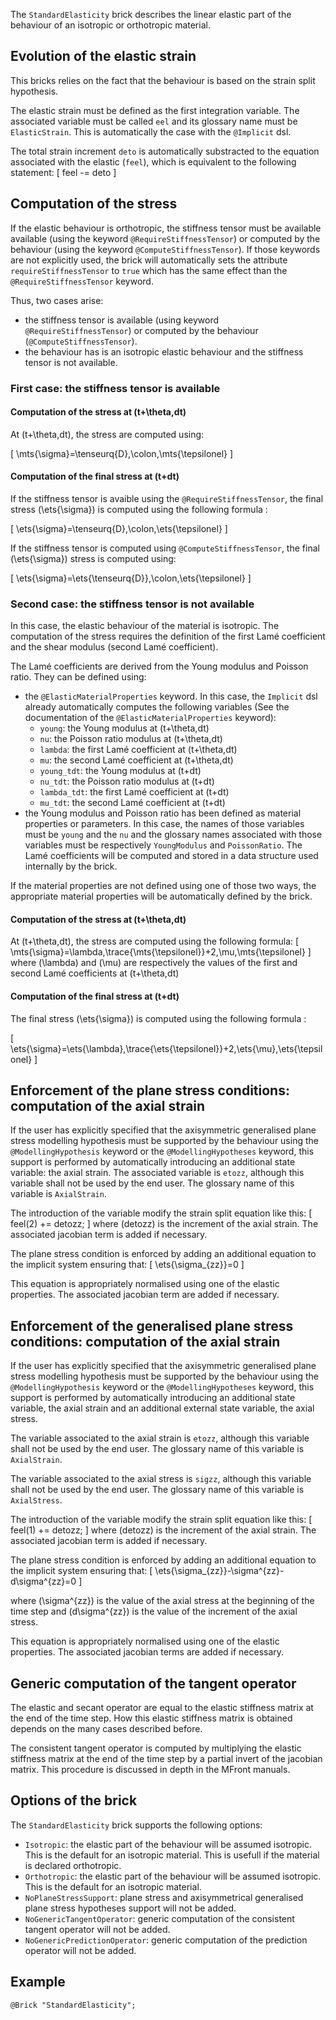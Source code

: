 The `StandardElasticity` brick describes the linear elastic part of
the behaviour of an isotropic or orthotropic material.

## Evolution of the elastic strain

This bricks relies on the fact that the behaviour is based on the
strain split hypothesis. 

The elastic strain must be defined as the first integration
variable. The associated variable must be called `eel` and its
glossary name must be `ElasticStrain`. This is automatically the case
with the `@Implicit` dsl.

The total strain increment `deto` is automatically substracted to the
equation associated with the elastic (`feel`), which is equivalent to
the following statement:
\[
feel -= deto
\]

## Computation of the stress

If the elastic behaviour is orthotropic, the stiffness tensor must be
available available (using the keyword `@RequireStiffnessTensor`) or
computed by the behaviour (using the keyword
`@ComputeStiffnessTensor`). If those keywords are not explicitly
used, the brick will automatically sets the attribute
`requireStiffnessTensor` to `true` which has the same effect than the
`@RequireStiffnessTensor` keyword.

Thus, two cases arise:

- the stiffness tensor is available (using keyword
  `@RequireStiffnessTensor`) or computed by the behaviour
  (`@ComputeStiffnessTensor`).
- the behaviour has is an isotropic elastic behaviour and the
  stiffness tensor is not available.

### First case: the stiffness tensor is available

#### Computation of the stress at \(t+\theta\,dt\)

At \(t+\theta\,dt\), the stress are computed using:

\[
\mts{\sigma}=\tenseurq{D}\,\colon\,\mts{\tepsilonel}
\]

#### Computation of the final stress at \(t+dt\)

If the stiffness tensor is avaible using the
`@RequireStiffnessTensor`, the final stress \(\ets{\sigma}\) is
computed using the following formula :

\[
\ets{\sigma}=\tenseurq{D}\,\colon\,\ets{\tepsilonel}
\]

If the stiffness tensor is computed using `@ComputeStiffnessTensor`,
the final \(\ets{\sigma}\) stress is computed using:

\[
\ets{\sigma}=\ets{\tenseurq{D}}\,\colon\,\ets{\tepsilonel}
\]

### Second case: the stiffness tensor is not available

In this case, the elastic behaviour of the material is isotropic. The
computation of the stress requires the definition of the first Lamé
coefficient and the shear modulus (second Lamé coefficient).

The Lamé coefficients are derived from the Young modulus and Poisson
ratio. They can be defined using:

- the `@ElasticMaterialProperties` keyword. In this case, the
  `Implicit` dsl already automatically computes the following
  variables (See the documentation of the `@ElasticMaterialProperties`
  keyword):
    - `young`: the Young modulus at \(t+\theta\,dt\)
    - `nu`: the Poisson ratio modulus at \(t+\theta\,dt\)
    - `lambda`: the first Lamé coefficient at \(t+\theta\,dt\)
    - `mu`: the second Lamé coefficient at \(t+\theta\,dt\)
    - `young_tdt`: the Young modulus at \(t+dt\)
    - `nu_tdt`: the Poisson ratio modulus at \(t+dt\)
    - `lambda_tdt`: the first Lamé coefficient at \(t+dt\)
    - `mu_tdt`: the second Lamé coefficient at \(t+dt\)
- the Young modulus and Poisson ratio has been defined as material
  properties or parameters. In this case, the names of those variables
  must be `young` and the `nu` and the glossary names associated with
  those variables must be respectively `YoungModulus` and
  `PoissonRatio`. The Lamé coefficients will be computed and stored in
  a data structure used internally by the brick.

If the material properties are not defined using one of those two
ways, the appropriate material properties will be automatically
defined by the brick.

#### Computation of the stress at \(t+\theta\,dt\)

At \(t+\theta\,dt\), the stress are computed using the following
formula:
\[
\mts{\sigma}=\lambda\,\trace{\mts{\tepsilonel}}+2\,\mu\,\mts{\tepsilonel}
\]
where \(\lambda\) and \(\mu\) are respectively the values of the first
and second Lamé coefficients at \(t+\theta\,dt\)

#### Computation of the final stress at \(t+dt\)

The final stress \(\ets{\sigma}\) is computed using the following
formula :

\[
\ets{\sigma}=\ets{\lambda}\,\trace{\ets{\tepsilonel}}+2\,\ets{\mu}\,\ets{\tepsilonel}
\]

## Enforcement of the plane stress conditions: computation of the axial strain

If the user has explicitly specified that the axisymmetric generalised
plane stress modelling hypothesis must be supported by the behaviour
using the `@ModellingHypothesis` keyword or the `@ModellingHypotheses`
keyword, this support is performed by automatically introducing an
additional state variable: the axial strain. The associated variable
is `etozz`, although this variable shall not be used by the end
user. The glossary name of this variable is `AxialStrain`.

The introduction of the variable modify the strain split equation like
this:
\[
feel(2) += detozz;
\]
where \(detozz\) is the increment of the axial strain. The associated
jacobian term is added if necessary.

The plane stress condition is enforced by adding an additional
equation to the implicit system ensuring that:
\[
\ets{\sigma_{zz}}=0
\]

This equation is appropriately normalised using one of the elastic
properties. The associated jacobian term are added if necessary.

## Enforcement of the generalised plane stress conditions: computation of the axial strain

If the user has explicitly specified that the axisymmetric generalised
plane stress modelling hypothesis must be supported by the behaviour
using the `@ModellingHypothesis` keyword or the `@ModellingHypotheses`
keyword, this support is performed by automatically introducing an
additional state variable, the axial strain and an additional external
state variable, the axial stress.

The variable associated to the axial strain is `etozz`, although this
variable shall not be used by the end user. The glossary name of this
variable is `AxialStrain`.

The variable associated to the axial stress is `sigzz`, although this
variable shall not be used by the end user. The glossary name of this
variable is `AxialStress`.

The introduction of the variable modify the strain split equation like
this:
\[
feel(1) += detozz;
\]
where \(detozz\) is the increment of the axial strain. The associated
jacobian term is added if necessary.

The plane stress condition is enforced by adding an additional
equation to the implicit system ensuring that:
\[
\ets{\sigma_{zz}}-\sigma^{zz}-d\sigma^{zz}=0
\]

where \(\sigma^{zz}\) is the value of the axial stress at the
beginning of the time step and \(d\sigma^{zz}\) is the value of the
increment of the axial stress.

This equation is appropriately normalised using one of the elastic
properties. The associated jacobian terms are added if necessary.

## Generic computation of the tangent operator

The elastic and secant operator are equal to the elastic stiffness
matrix at the end of the time step. How this elastic stiffness matrix
is obtained depends on the many cases described before.

The consistent tangent operator is computed by multiplying the elastic
stiffness matrix at the end of the time step by a partial invert of
the jacobian matrix. This procedure is discussed in depth in the
MFront manuals.

## Options of the brick

The `StandardElasticity` brick supports the following options:

- `Isotropic`: the elastic part of the behaviour will be assumed
  isotropic. This is the default for an isotropic material. This is
  usefull if the material is declared orthotropic.
- `Orthotropic`: the elastic part of the behaviour will be assumed
  isotropic. This is the default for an isotropic material.
- `NoPlaneStressSupport`: plane stress and axisymmetrical generalised
  plane stress hypotheses support will not be added.
- `NoGenericTangentOperator`: generic computation of the consistent
  tangent operator will not be added.
- `NoGenericPredictionOperator`: generic computation of the prediction
  operator will not be added.

## Example

~~~~{.cpp}
@Brick "StandardElasticity";
~~~~~~~~~~~~~~~~~~~~~~~~~~~~~~

